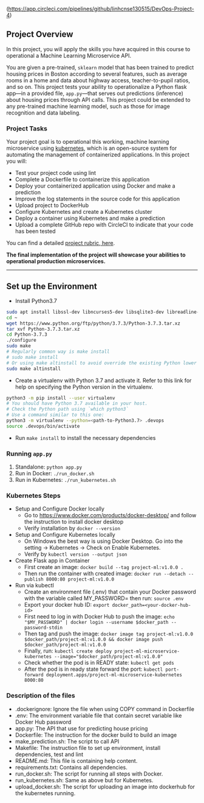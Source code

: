 (https://app.circleci.com/pipelines/github/linhcnse130515/DevOps-Project-4)

## Project Overview

In this project, you will apply the skills you have acquired in this course to operational a Machine Learning Microservice API. 

You are given a pre-trained, `sklearn` model that has been trained to predict housing prices in Boston according to several features, such as average rooms in a home and data about highway access, teacher-to-pupil ratios, and so on. This project tests your ability to operationalize a Python flask app—in a provided file, `app.py`—that serves out predictions (inference) about housing prices through API calls. This project could be extended to any pre-trained machine learning model, such as those for image recognition and data labeling.

### Project Tasks

Your project goal is to operational this working, machine learning microservice using [kubernetes](https://kubernetes.io/), which is an open-source system for automating the management of containerized applications. In this project you will:
* Test your project code using lint
* Complete a Dockerfile to containerize this application
* Deploy your containerized application using Docker and make a prediction
* Improve the log statements in the source code for this application
* Upload project to DockerHub
* Configure Kubernetes and create a Kubernetes cluster
* Deploy a container using Kubernetes and make a prediction
* Upload a complete GitHub repo with CircleCI to indicate that your code has been tested

You can find a detailed [project rubric, here](https://review.udacity.com/#!/rubrics/2576/view).

**The final implementation of the project will showcase your abilities to operational production microservices.**

---

## Set up the Environment

* Install Python3.7
```bash
sudo apt install libssl-dev libncurses5-dev libsqlite3-dev libreadline-dev libtk8.6 libgdm-dev libdb4o-cil-dev libpcap-dev
cd ~
wget https://www.python.org/ftp/python/3.7.3/Python-3.7.3.tar.xz
tar xvf Python-3.7.3.tar.xz
cd Python-3.7.3
./configure
sudo make
# Regularly common way is make install
# sudo make install
# Or using make altinstall to avoid override the existing Python lower version
sudo make altinstall
```

* Create a virtualenv with Python 3.7 and activate it. Refer to this link for help on specifying the Python version in the virtualenv. 
```bash
python3 -m pip install --user virtualenv
# You should have Python 3.7 available in your host. 
# Check the Python path using `which python3`
# Use a command similar to this one:
python3 -m virtualenv --python=<path-to-Python3.7> .devops
source .devops/bin/activate
```
* Run `make install` to install the necessary dependencies

### Running `app.py`

1. Standalone:  `python app.py`
2. Run in Docker:  `./run_docker.sh`
3. Run in Kubernetes:  `./run_kubernetes.sh`

### Kubernetes Steps

* Setup and Configure Docker locally
  * Go to https://www.docker.com/products/docker-desktop/ and follow the instruction to install docker desktop
  * Verify installation by `docker --version`
* Setup and Configure Kubernetes locally
  * On Windows the best way is using Docker Desktop. Go into the setting -> Kubernetes -> Check on Enable Kubernetes.
  * Verify by `kubectl version --output json`
* Create Flask app in Container
  * First create an image: `docker build --tag project-ml:v1.0.0 .`
  * Then run the container with created image: `docker run --detach --publish 8000:80 project-ml:v1.0.0`
* Run via kubectl
  * Create an environment file (.env) that contain your Docker password with the variable called MY_PASSWORD=<your-docker-hub-pw> then run: `source .env`
  * Export your docker hub ID: `export docker_path=<your-docker-hub-id>`
  * First need to log in with Docker Hub to push the image: `echo "$MY_PASSWORD" | docker login --username $docker_path --password-stdin`
  * Then tag and push the image: `docker image tag project-ml:v1.0.0 $docker_path/project-ml:v1.0.0 && docker image push $docker_path/project-ml:v1.0.0`
  * Finally, run: `kubectl create deploy project-ml-microservice-kubernetes --image="$docker_path/project-ml:v1.0.0"`
  * Check whether the pod is in READY state: `kubectl get pods`
  * After the pod is in ready state forward the port: `kubectl port-forward deployment.apps/project-ml-microservice-kubernetes 8000:80`

### Description of the files
* .dockerignore: Ignore the file when using COPY command in Dockerfile
* .env: The environment variable file that contain secret variable like Docker Hub password
* app.py: The API that use for predicting house pricing
* Dockerfile: The instruction for the docker build to build an image
* make_prediction.sh: The script to call API
* Makefile: The instruction file to set up environment, install dependencies, test and lint
* README.md: This file is containing help content.
* requirements.txt: Contains all dependencies.
* run_docker.sh: The script for running all steps with Docker.
* run_kubernetes.sh: Same as above but for Kubernetes.
* upload_docker.sh: The script for uploading an image into dockerhub for the kubernetes running.
